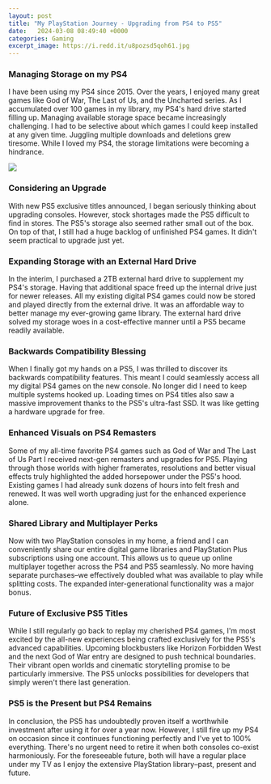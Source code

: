 ```yaml
---
layout: post
title: "My PlayStation Journey - Upgrading from PS4 to PS5"
date:   2024-03-08 08:49:40 +0000
categories: Gaming
excerpt_image: https://i.redd.it/u8pozsd5qoh61.jpg
---
```


### Managing Storage on my PS4
I have been using my PS4 since 2015. Over the years, I enjoyed many great games like God of War, The Last of Us, and the Uncharted series. As I accumulated over 100 games in my library, my PS4's hard drive started filling up. Managing available storage space became increasingly challenging. I had to be selective about which games I could keep installed at any given time. Juggling multiple downloads and deletions grew tiresome. While I loved my PS4, the storage limitations were becoming a hindrance.

![](https://i.redd.it/u8pozsd5qoh61.jpg)
### Considering an Upgrade
With new PS5 exclusive titles announced, I began seriously thinking about upgrading consoles. However, stock shortages made the PS5 difficult to find in stores. The PS5's storage also seemed rather small out of the box. On top of that, I still had a huge backlog of unfinished PS4 games. It didn't seem practical to upgrade just yet.
### Expanding Storage with an External Hard Drive
In the interim, I purchased a 2TB external hard drive to supplement my PS4's storage. Having that additional space freed up the internal drive just for newer releases. All my existing digital PS4 games could now be stored and played directly from the external drive. It was an affordable way to better manage my ever-growing game library. The external hard drive solved my storage woes in a cost-effective manner until a PS5 became readily available.
### Backwards Compatibility Blessing  
When I finally got my hands on a PS5, I was thrilled to discover its backwards compatibility features. This meant I could seamlessly access all my digital PS4 games on the new console. No longer did I need to keep multiple systems hooked up. Loading times on PS4 titles also saw a massive improvement thanks to the PS5's ultra-fast SSD. It was like getting a hardware upgrade for free.
### Enhanced Visuals on PS4 Remasters
Some of my all-time favorite PS4 games such as God of War and The Last of Us Part I received next-gen remasters and upgrades for PS5. Playing through those worlds with higher framerates, resolutions and better visual effects truly highlighted the added horsepower under the PS5's hood. Existing games I had already sunk dozens of hours into felt fresh and renewed. It was well worth upgrading just for the enhanced experience alone.  
### Shared Library and Multiplayer Perks
Now with two PlayStation consoles in my home, a friend and I can conveniently share our entire digital game libraries and PlayStation Plus subscriptions using one account. This allows us to queue up online multiplayer together across the PS4 and PS5 seamlessly. No more having separate purchases–we effectively doubled what was available to play while splitting costs. The expanded inter-generational functionality was a major bonus.
### Future of Exclusive PS5 Titles
While I still regularly go back to replay my cherished PS4 games, I'm most excited by the all-new experiences being crafted exclusively for the PS5's advanced capabilities. Upcoming blockbusters like Horizon Forbidden West and the next God of War entry are designed to push technical boundaries. Their vibrant open worlds and cinematic storytelling promise to be particularly immersive. The PS5 unlocks possibilities for developers that simply weren't there last generation.
### PS5 is the Present but PS4 Remains
In conclusion, the PS5 has undoubtedly proven itself a worthwhile investment after using it for over a year now. However, I still fire up my PS4 on occasion since it continues functioning perfectly and I've yet to 100% everything. There's no urgent need to retire it when both consoles co-exist harmoniously. For the foreseeable future, both will have a regular place under my TV as I enjoy the extensive PlayStation library–past, present and future.